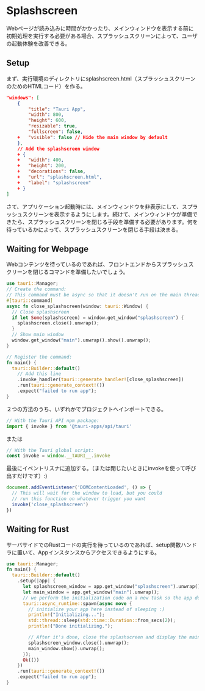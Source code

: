 #   Splashscreen
Webページが読み込みに時間がかかったり、メインウィンドウを表示する前に初期処理を実行する必要がある場合、スプラッシュスクリーンによって、ユーザの起動体験を改善できる。

##  Setup
まず、実行環境のディレクトリにsplashscreen.html（スプラッシュスクリーンのためのHTMLコード）を作る。

```json
"windows": [
    {
        "title": "Tauri App",
        "width": 800,
        "height": 600,
        "resizable": true,
        "fullscreen": false,
    +   "visible": false // Hide the main window by default
    },
    // Add the splashscreen window
    + {
    +   "width": 400,
    +   "height": 200,
    +   "decorations": false,
    +   "url": "splashscreen.html",
    +   "label": "splashscreen"
    + }
]
```

さて、アプリケーション起動時には、メインウィンドウを非表示にして、スプラッシュスクリーンを表示するようにします。続けて、メインウィンドウが準備できたら、スプラッシュスクリーンを閉じる手段を準備する必要があります。何を待っているかによって、スプラッシュスクリーンを閉じる手段は決まる。

##  Waiting for Webpage
Webコンテンツを待っているのであれば、フロントエンドからスプラッシュスクリーンを閉じるコマンドを準備したいでしょう。

```rust
use tauri::Manager;
// Create the command:
// This command must be async so that it doesn't run on the main thread.
#[tauri::command]
async fn close_splashscreen(window: tauri::Window) {
  // Close splashscreen
  if let Some(splashscreen) = window.get_window("splashscreen") {
    splashscreen.close().unwrap();
  }
  // Show main window
  window.get_window("main").unwrap().show().unwrap();
}

// Register the command:
fn main() {
  tauri::Builder::default()
    // Add this line
    .invoke_handler(tauri::generate_handler![close_splashscreen])
    .run(tauri::generate_context!())
    .expect("failed to run app");
}
```
２つの方法のうち、いずれかでプロジェクトへインポートできる。

```js
// With the Tauri API npm package:
import { invoke } from '@tauri-apps/api/tauri'
```

または

```js
// With the Tauri global script:
const invoke = window.__TAURI__.invoke
```

最後にイベントリスナに追加する。（または閉じたいときにinvokeを使って呼び出すだけです）:)

```js
document.addEventListener('DOMContentLoaded', () => {
  // This will wait for the window to load, but you could
  // run this function on whatever trigger you want
  invoke('close_splashscreen')
})
```

##  Waiting for Rust
サーバサイドでのRustコードの実行を待っているのであれば、setup関数ハンドラに置いて、Appインスタンスからアクセスできるようにする。

```rust
use tauri::Manager;
fn main() {
  tauri::Builder::default()
    .setup(|app| {
      let splashscreen_window = app.get_window("splashscreen").unwrap();
      let main_window = app.get_window("main").unwrap();
      // we perform the initialization code on a new task so the app doesn't freeze
      tauri::async_runtime::spawn(async move {
        // initialize your app here instead of sleeping :)
        println!("Initializing...");
        std::thread::sleep(std::time::Duration::from_secs(2));
        println!("Done initializing.");

        // After it's done, close the splashscreen and display the main window
        splashscreen_window.close().unwrap();
        main_window.show().unwrap();
      });
      Ok(())
    })
    .run(tauri::generate_context!())
    .expect("failed to run app");
}
```
